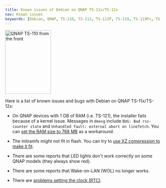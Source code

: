 ```yaml
---
title: Known issues of Debian on QNAP TS-11x/TS-12x
nav: Known issues
keywords: [Debian, QNAP, TS-110, TS-112, TS-112P, TS-119, TS-119P+, TS-120, TS-121, bugs, issues, defects]
---
```


<div class="right">
<img src = "../images/r_qnap_ts110.jpg" class="border" alt="QNAP TS-110 from the front" width="148" height="206" />
</div>

Here is a list of known issues and bugs with Debian on QNAP TS-11x/TS-12x:

* On QNAP devices with 1 GB of RAM (i.e. TS-121), the installer fails
because of a kernel issue.  Messages in `dmesg` include `BUG: Bad
rss-counter state` and `Unhandled fault: external abort on linefetch`.
You can [set the RAM size to 768 MB](../mem-768m/) as a workaround.

* The initramfs might not fit in flash.  You can try to [use XZ
compression to make it fit](../troubleshooting/#ramdisk-space).

* There are some reports that LED lights don't work correctly on some
QNAP models (they always show red).

* There are some reports that Wake-on-LAN (WOL) no longer works.

* There are [problems setting the clock (RTC)](https://lists.debian.org/debian-arm/2019/09/msg00023.html).

